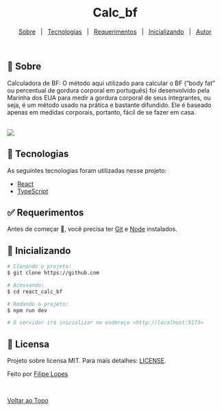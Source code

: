 


<div align="center" id="top">  
</div>
<h1 align="center">Calc_bf</h1> 


<p align="center">
  <a href="#dart-about">Sobre</a> &#xa0; | &#xa0; 
  <a href="#rocket-technologies">Tecnologias</a> &#xa0; | &#xa0;
  <a href="#white_check_mark-requirements">Requerimentos</a> &#xa0; | &#xa0;
  <a href="#checkered_flag-starting">Inicializando</a> &#xa0; | &#xa0;
  <a href="https://github.com/Filipee-Lopes" target="_blank">Autor</a>
</p>

<br>

## :dart: Sobre ##

<p>
Calculadora de BF:
O método aqui utilizado para calcular o BF (“body fat” ou percentual de gordura corporal em português) foi desenvolvido pela Marinha dos EUA para medir a gordura corporal de seus integrantes, ou seja, é um método usado na prática e bastante difundido. Ele é baseado apenas em medidas corporais, portanto, fácil de se fazer em casa.
 
</p>
<br>
<img src="./public/readmi/devices_mockup.png" />

## :rocket: Tecnologias ##

As seguintes tecnologias foram utilizadas nesse projeto:

- [React](https://pt-br.reactjs.org/)
- [TypeScript](https://www.typescriptlang.org/)

## :white_check_mark: Requerimentos ##

Antes de começar :checkered_flag:, você precisa ter [Git](https://git-scm.com) e [Node](https://nodejs.org/en/) instalados.

## :checkered_flag: Inicializando ##

```bash
# Clonando o projeto:
$ git clone https://github.com

# Acessando:
$ cd react_calc_bf

# Rodando o projeto:
$ npm run dev

# O servidor irá inicializar no endereço <http://localhost:5173>
```

## :memo: Licensa ##

Projeto sobre licensa MIT. Para mais detalhes: [LICENSE](LICENSE.md).


Feito por <a href="https://github.com/Filipee-Lopes" target="_blank">Filipe Lopes</a>

&#xa0;

<a href="#top">Voltar ao Topo</a>
